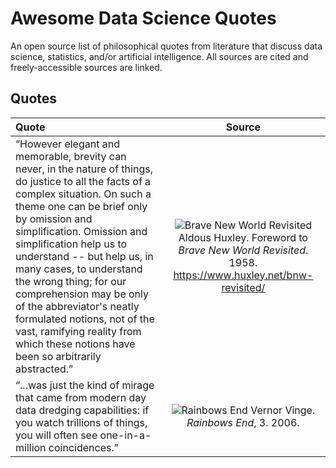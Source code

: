 # Awesome Data Science Quotes
An open source list of philosophical quotes from literature that discuss data science, statistics, and/or artificial intelligence.  All sources are cited and freely-accessible sources are linked.

## Quotes

| Quote | Source |
| :-- | :-: |
| &ldquo;However elegant and memorable, brevity can never, in the nature of things, do justice to all the facts of a complex situation. On such a theme one can be brief only by omission and simplification. Omission and simplification help us to understand -- but help us, in many cases, to understand the wrong thing; for our comprehension may be only of the abbreviator's neatly formulated notions, not of the vast, ramifying reality from which these notions have been so arbitrarily abstracted.&rdquo; | ![Brave New World Revisited](https://upload.wikimedia.org/wikipedia/en/thumb/1/18/BraveNewWorldRevisited.JPG/220px-BraveNewWorldRevisited.JPG) Aldous Huxley. Foreword to *Brave New World Revisited*. 1958. https://www.huxley.net/bnw-revisited/ |
| &ldquo;...was just the kind of mirage that came from modern day data dredging capabilities: if you watch trillions of things, you will often see one-in-a-million coincidences.&rdquo; | ![Rainbows End](https://upload.wikimedia.org/wikipedia/en/thumb/e/ec/VernorVinge_RainbowsEnd.jpg/220px-VernorVinge_RainbowsEnd.jpg) Vernor Vinge. *Rainbows End*, 3. 2006. |
